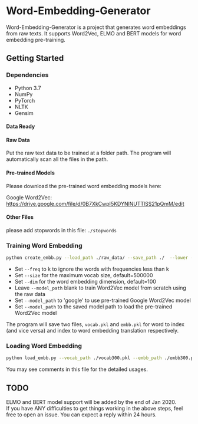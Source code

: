 # Word-Embedding-Generator

Word-Embedding-Generator is a project that generates word embeddings from raw texts. It supports Word2Vec, ELMO and BERT models for word embedding pre-training.

## Getting Started
### Dependencies
-   Python 3.7
-   NumPy
-   PyTorch
-   NLTK
-   Gensim
#### Data Ready
#### Raw Data
Put the raw text data to be trained at a folder path. The program will automatically scan all the files in the path.

#### Pre-trained Models

Please download the pre-trained word embedding models here:

Google Word2Vec: https://drive.google.com/file/d/0B7XkCwpI5KDYNlNUTTlSS21pQmM/edit

#### Other Files

please add stopwords in this file: `./stopwords` 

### Training Word Embedding

```bash
python create_embb.py --load_path ./raw_data/ --save_path ./  --lower --freq 1 --dim 300 --model_path ./word2vec.model
```
- Set `--freq` to k to ignore the words with frequencies less than k
- Set `--size` for the maximum vocab size, default=500000
- Set `--dim` for the word embedding dimension, default=100
- Leave `--model_path` blank to train Word2Vec model from scratch using the raw data
- Set `--model_path` to 'google' to use pre-trained Google Word2Vec model 
- Set `--model_path` to the saved model path to load the pre-trained Word2Vec model 

The program will save two files, `vocab.pkl` and `embb.pkl` for word to index (and vice versa) and index to word embedding translation respectively.

### Loading Word Embedding

```bash
python load_embb.py --vocab_path ./vocab300.pkl --embb_path ./embb300.pkl
```
You may see comments in this file for the detailed usages.

## TODO
ELMO and BERT model support will be added by the end of Jan 2020. <br>
If you have ANY difficulties to get things working in the above steps, feel free to open an issue. You can expect a reply within 24 hours.
